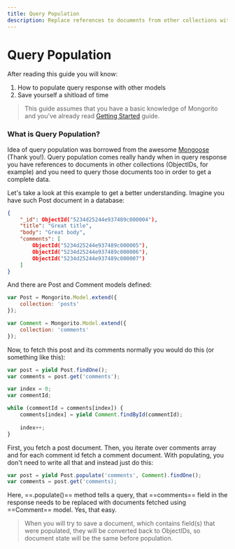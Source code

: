 ```yaml
---
title: Query Population
description: Replace references to documents from other collections with actual documents in query response.
---
```


# Query Population

After reading this guide you will know:

1. How to populate query response with other models
2. Save yourself a shitload of time

> This guide assumes that you have a basic knowledge of Mongorito and you've already read [Getting Started](/guides/getting-started) guide.

### What is Query Population?

Idea of query population was borrowed from the awesome [Mongoose](http://mongoosejs.com/docs/populate.html) (Thank you!).
Query population comes really handy when in query response you have references to documents in other collections (ObjectIDs, for example) and you need to query those documents too in order to get a complete data.

Let's take a look at this example to get a better understanding. Imagine you have such Post document in a database:

```json
{
    "_id": ObjectId("5234d25244e937489c000004"),
    "title": "Great title",
    "body": "Great body",
    "comments": [
        ObjectId("5234d25244e937489c000005"),
        ObjectId("5234d25244e937489c000006"),
        ObjectId("5234d25244e937489c000007")
    ]
}
```

And there are Post and Comment models defined:

```javascript
var Post = Mongorito.Model.extend({
	collection: 'posts'
});

var Comment = Mongorito.Model.extend({
	collection: 'comments'
});
```

Now, to fetch this post and its comments normally you would do this (or something like this):

```javascript
var post = yield Post.findOne();
var comments = post.get('comments');

var index = 0;
var commentId;

while (commentId = comments[index]) {
	comments[index] = yield Comment.findById(commentId);
	
	index++;
}
```

First, you fetch a post document. Then, you iterate over comments array and for each comment id fetch a comment document.
With populating, you don't need to write all that and instead just do this:

```javascript
var post = yield Post.populate('comments', Comment).findOne();
var comments = post.get('comments);
```

Here, ==.populate()== method tells a query, that ==comments== field in the response needs to be replaced with documents fetched using ==Comment== model. Yes, that easy.

> When you will try to save a document, which contains field(s) that were populated, they will be converted back to ObjectIDs, so document state will be the same before population.